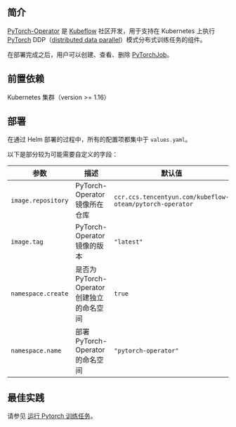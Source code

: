 ## 简介 

[PyTorch-Operator](https://github.com/kubeflow/pytorch-operator) 是 [Kubeflow](https://www.kubeflow.org) 社区开发，用于支持在 Kubernetes 上执行 [PyTorch](https://pytorch.org) DDP（[distributed data parallel](https://pytorch.org/tutorials/intermediate/ddp_tutorial.html)）模式分布式训练任务的组件。

在部署完成之后，用户可以创建、查看、删除 [PyTorchJob](https://www.kubeflow.org/docs/reference/pytorchjob/v1/pytorch/)。

## 前置依赖

 Kubernetes 集群（version >= 1.16）

## 部署

在通过 Helm 部署的过程中，所有的配置项都集中于 `values.yaml`。

以下是部分较为可能需要自定义的字段：

| 参数               | 描述                                       | 默认值                                                   |
| ------------------ | ------------------------------------------ | -------------------------------------------------------- |
| `image.repository` | PyTorch-Operator 镜像所在仓库              | `ccr.ccs.tencentyun.com/kubeflow-oteam/pytorch-operator` |
| `image.tag`        | PyTorch-Operator 镜像的版本                | `"latest"`                                               |
| `namespace.create` | 是否为 PyTorch-Operator 创建独立的命名空间 | `true`                                                   |
| `namespace.name`   | 部署 PyTorch-Operator 的命名空间           | `"pytorch-operator"`                                     |

## 最佳实践

请参见 [运行 Pytorch 训练任务](https://cloud.tencent.com/document/product/457/62637)。

